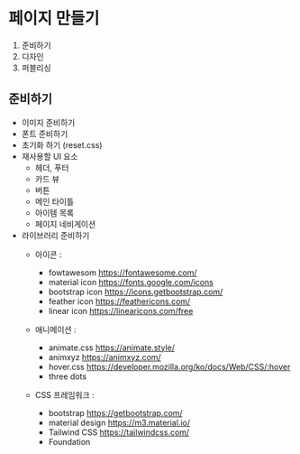 # 페이지 만들기

1. 준비하기
2. 디자인
3. 퍼블리싱


## 준비하기
- 이미지 준비하기
- 폰트 준비하기
- 초기화 하기 (reset.css)
- 재사용할 UI 요소
    - 헤더, 푸터
    - 카드 뷰
    - 버튼
    - 메인 타이틀
    - 아이템 목록
    - 페이지 네비게이션
- 라이브러리 준비하기
    - 아이콘            : 
        - fowtawesom
        https://fontawesome.com/
        - material icon
        https://fonts.google.com/icons
        - bootstrap icon
        https://icons.getbootstrap.com/
        - feather icon
        https://feathericons.com/
        - linear icon
        https://linearicons.com/free


    - 애니메이션        : 
        - animate.css
        https://animate.style/
        - animxyz
        https://animxyz.com/
        - hover.css
        https://developer.mozilla.org/ko/docs/Web/CSS/:hover
        - three dots

    - CSS 프레임워크    :
        - bootstrap
        https://getbootstrap.com/
        - material design
        https://m3.material.io/
        - Tailwind CSS
        https://tailwindcss.com/
        - Foundation
        



















